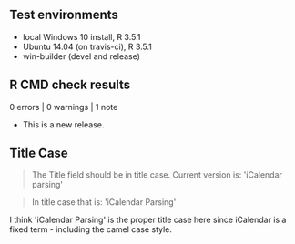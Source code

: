 ## Test environments

* local Windows 10 install, R 3.5.1
* Ubuntu 14.04 (on travis-ci), R 3.5.1
* win-builder (devel and release)



## R CMD check results

0 errors | 0 warnings | 1 note

* This is a new release.



## Title Case

> The Title field should be in title case. Current version is:
> 'iCalendar parsing'

> In title case that is:
> 'iCalendar Parsing'


I think 'iCalendar Parsing' is the proper title case here since iCalendar is 
a fixed term - including the camel case style. 